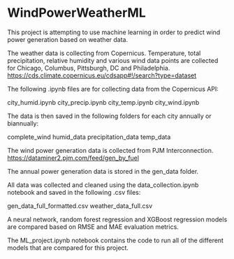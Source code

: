 # WindPowerWeatherML

This project is attempting to use machine learning in order to predict wind power generation based on weather data.

The weather data is collecting from Copernicus. 
Temperature, total precipitation, relative humidity and various wind data points are collected for Chicago, Columbus, Pittsburgh, DC and Philadelphia.
https://cds.climate.copernicus.eu/cdsapp#!/search?type=dataset

The following .ipynb files are for collecting data from the Copernicus API:

city_humid.ipynb
city_precip.ipynb
city_temp.ipynb
city_wind.ipynb

The data is then saved in the following folders for each city annually or biannually:

complete_wind
humid_data
precipitation_data
temp_data

The wind power generation data is collected from PJM Interconnection.
https://dataminer2.pjm.com/feed/gen_by_fuel

The annual power generation data is stored in the gen_data folder.

All data was collected and cleaned using the data_collection.ipynb notebook and saved in the following .csv files:

gen_data_full_formatted.csv
weather_data_full.csv

A neural network, random forest regression and XGBoost regression models are compared based on RMSE and MAE evaluation metrics.

The ML_project.ipynb notebook contains the code to run all of the different models that are compared for this project.
